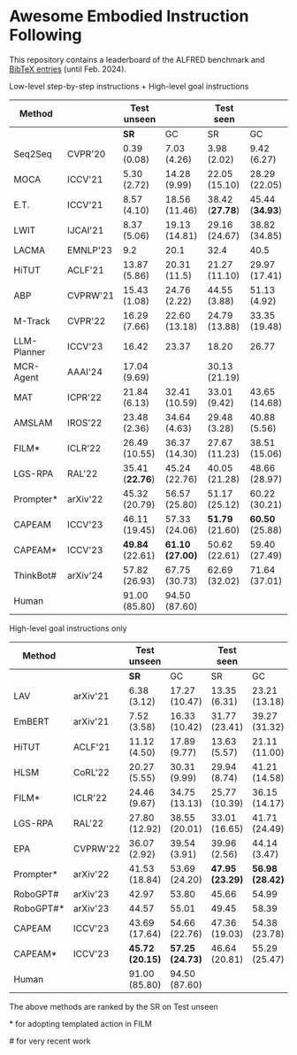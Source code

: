 # Awesome Embodied Instruction Following

This repository contains a leaderboard of the ALFRED benchmark and [BibTeX entries](https://github.com/feifeiobama/Awesome-ALFRED/blob/main/ALFRED.bib) (until Feb. 2024).

Low-level step-by-step instructions + High-level goal instructions

| Method      |          | Test unseen       |                   | Test seen         |                   |
| ----------- | -------- | ----------------- | ----------------- | ----------------- | ----------------- |
|             |          | **SR**            | GC                | SR                | GC                |
| Seq2Seq     | CVPR'20  | 0.39 (0.08)       | 7.03 (4.26)       | 3.98 (2.02)       | 9.42 (6.27)       |
| MOCA        | ICCV'21  | 5.30 (2.72)       | 14.28 (9.99)      | 22.05 (15.10)     | 28.29 (22.05)     |
| E.T.        | ICCV'21  | 8.57 (4.10)       | 18.56 (11.46)     | 38.42 (**27.78**) | 45.44 (**34.93**) |
| LWIT        | IJCAI'21 | 8.37 (5.06)       | 19.13 (14.81)     | 29.16 (24.67)     | 38.82 (34.85)     |
| LACMA       | EMNLP'23 | 9.2               | 20.1              | 32.4              | 40.5              |
| HiTUT       | ACLF'21  | 13.87 (5.86)      | 20.31 (11.5)      | 21.27 (11.10)     | 29.97 (17.41)     |
| ABP         | CVPRW'21 | 15.43 (1.08)      | 24.76 (2.22)      | 44.55 (3.88)      | 51.13 (4.92)      |
| M-Track     | CVPR'22  | 16.29 (7.66)      | 22.60 (13.18)     | 24.79 (13.88)     | 33.35 (19.48)     |
| LLM-Planner | ICCV'23  | 16.42             | 23.37             | 18.20             | 26.77             |
| MCR-Agent   | AAAI'24  | 17.04 (9.69)      |                   | 30.13 (21.19)     |                   |
| MAT         | ICPR'22  | 21.84 (6.13)      | 32.41 (10.59)     | 33.01 (9.42)      | 43.65 (14.68)     |
| AMSLAM      | IROS'22  | 23.48 (2.36)      | 34.64 (4.63)      | 29.48 (3.28)      | 40.88 (5.56)      |
| FILM*       | ICLR'22  | 26.49 (10.55)     | 36.37 (14.30)     | 27.67 (11.23)     | 38.51 (15.06)     |
| LGS-RPA     | RAL'22   | 35.41 (**22.76**) | 45.24 (22.76)     | 40.05 (21.28)     | 48.66 (28.97)     |
| Prompter*   | arXiv'22 | 45.32 (20.79)     | 56.57 (25.80)     | 51.17 (25.12)     | 60.22 (30.21)     |
| CAPEAM      | ICCV'23  | 46.11 (19.45)     | 57.33 (24.06)     | **51.79** (21.60) | **60.50** (25.88) |
| CAPEAM*     | ICCV'23  | **49.84** (22.61) | **61.10 (27.00)** | 50.62 (22.61)     | 59.40 (27.49)     |
| ThinkBot#   | arXiv'24 | 57.82 (26.93)     | 67.75 (30.73)     | 62.69 (32.02)     | 71.64 (37.01)     |
| Human       |          | 91.00 (85.80)     | 94.50 (87.60)     |                   |                   |

High-level goal instructions only

| Method    |          | Test unseen       |                   | Test seen         |                   |
| --------- | -------- | ----------------- | ----------------- | ----------------- | ----------------- |
|           |          | **SR**            | GC                | SR                | GC                |
| LAV       | arXiv'21 | 6.38 (3.12)       | 17.27 (10.47)     | 13.35 (6.31)      | 23.21 (13.18)     |
| EmBERT    | arXiv'21 | 7.52 (3.58)       | 16.33 (10.42)     | 31.77 (23.41)     | 39.27 (31.32)     |
| HiTUT     | ACLF'21  | 11.12 (4.50)      | 17.89 (9.77)      | 13.63 (5.57)      | 21.11 (11.00)     |
| HLSM      | CoRL'22  | 20.27 (5.55)      | 30.31 (9.99)      | 29.94 (8.74)      | 41.21 (14.58)     |
| FILM*     | ICLR'22  | 24.46 (9.67)      | 34.75 (13.13)     | 25.77 (10.39)     | 36.15 (14.17)     |
| LGS-RPA   | RAL'22   | 27.80 (12.92)     | 38.55 (20.01)     | 33.01 (16.65)     | 41.71 (24.49)     |
| EPA       | CVPRW'22 | 36.07 (2.92)      | 39.54 (3.91)      | 39.96 (2.56)      | 44.14 (3.47)      |
| Prompter* | arXiv'22 | 41.53 (18.84)     | 53.69 (24.20)     | **47.95 (23.29)** | **56.98 (28.42)** |
| RoboGPT#  | arXiv'23 | 42.97             | 53.80             | 45.66             | 54.99             |
| RoboGPT#* | arXiv'23 | 44.57             | 55.01             | 49.45             | 58.39             |
| CAPEAM    | ICCV'23  | 43.69 (17.64)     | 54.66 (22.76)     | 47.36 (19.03)     | 54.38 (23.78)     |
| CAPEAM*   | ICCV'23  | **45.72 (20.15)** | **57.25 (24.73)** | 46.64 (20.81)     | 55.29 (25.47)     |
| Human     |          | 91.00 (85.80)     | 94.50 (87.60)     |                   |                   |

The above methods are ranked by the SR on Test unseen

\* for adopting templated action in FILM

\# for very recent work
